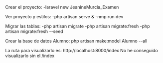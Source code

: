 Crear el proyecto:
-laravel new JeanineMurcia_Examen

Ver proyecto y estilos:
-php artisan serve &
-nmp run dev

Migrar las tablas:
-php artisan migrate
-php artisan migrate:fresh
-php artisan migrate:fresh --seed

Crear la base de datos Alumno:
php artisan make:model Alumno --all

La ruta para visualizarlo es:
http://localhost:8000/index
No he conseguido visualizarlo sin el /index

